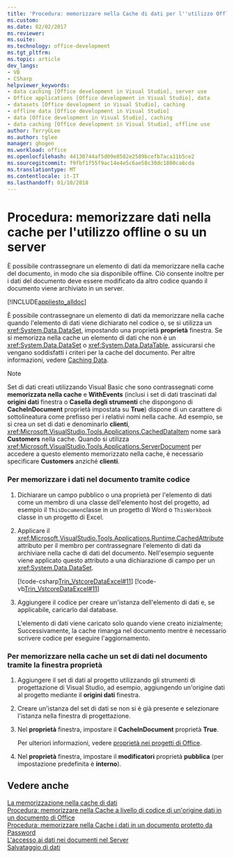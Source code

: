 ```yaml
---
title: 'Procedura: memorizzare nella Cache di dati per l''utilizzo Offline o in un Server | Documenti Microsoft'
ms.custom: 
ms.date: 02/02/2017
ms.reviewer: 
ms.suite: 
ms.technology: office-development
ms.tgt_pltfrm: 
ms.topic: article
dev_langs:
- VB
- CSharp
helpviewer_keywords:
- data caching [Office development in Visual Studio], server use
- Office applications [Office development in Visual Studio], data
- datasets [Office development in Visual Studio], caching
- offline data [Office development in Visual Studio]
- data [Office development in Visual Studio], caching
- data caching [Office development in Visual Studio], offline use
author: TerryGLee
ms.author: tglee
manager: ghogen
ms.workload: office
ms.openlocfilehash: 44130744af5d09e8582e2589bcefb7aca11b5ce2
ms.sourcegitcommit: f9fbf1f55f9ac14e4e5c6ae58c30dc1800ca6cda
ms.translationtype: MT
ms.contentlocale: it-IT
ms.lasthandoff: 01/10/2018
---
```

# <a name="how-to-cache-data-for-use-offline-or-on-a-server"></a>Procedura: memorizzare dati nella cache per l'utilizzo offline o su un server
  È possibile contrassegnare un elemento di dati da memorizzare nella cache del documento, in modo che sia disponibile offline. Ciò consente inoltre per i dati del documento deve essere modificato da altro codice quando il documento viene archiviato in un server.  
  
 [!INCLUDE[appliesto_alldoc](../vsto/includes/appliesto-alldoc-md.md)]  
  
 È possibile contrassegnare un elemento di dati da memorizzare nella cache quando l'elemento di dati viene dichiarato nel codice o, se si utilizza un <xref:System.Data.DataSet>, impostando una proprietà **proprietà** finestra. Se si memorizza nella cache un elemento di dati che non è un <xref:System.Data.DataSet> o <xref:System.Data.DataTable>, assicurarsi che vengano soddisfatti i criteri per la cache del documento. Per altre informazioni, vedere [Caching Data](../vsto/caching-data.md).  
  
> [!NOTE]  
>  Set di dati creati utilizzando Visual Basic che sono contrassegnati come **memorizzata nella cache** e **WithEvents** (inclusi i set di dati trascinati dal **origini dati** finestra o **Casella degli strumenti** che dispongono di **CacheInDocument** proprietà impostata su **True**) dispone di un carattere di sottolineatura come prefisso per i relativi nomi nella cache. Ad esempio, se si crea un set di dati e denominarlo **clienti**, <xref:Microsoft.VisualStudio.Tools.Applications.CachedDataItem> nome sarà **Customers** nella cache. Quando si utilizza <xref:Microsoft.VisualStudio.Tools.Applications.ServerDocument> per accedere a questo elemento memorizzato nella cache, è necessario specificare **Customers** anziché **clienti**.  
  
### <a name="to-cache-data-in-the-document-using-code"></a>Per memorizzare i dati nel documento tramite codice  
  
1.  Dichiarare un campo pubblico o una proprietà per l'elemento di dati come un membro di una classe dell'elemento host del progetto, ad esempio il `ThisDocumen`classe in un progetto di Word o `ThisWorkbook` classe in un progetto di Excel.  
  
2.  Applicare il <xref:Microsoft.VisualStudio.Tools.Applications.Runtime.CachedAttribute> attributo per il membro per contrassegnare l'elemento di dati da archiviare nella cache di dati del documento. Nell'esempio seguente viene applicato questo attributo a una dichiarazione di campo per un <xref:System.Data.DataSet>.  
  
     [!code-csharp[Trin_VstcoreDataExcel#11](../vsto/codesnippet/CSharp/Trin_VstcoreDataExcelCS/Sheet1.cs#11)]
     [!code-vb[Trin_VstcoreDataExcel#11](../vsto/codesnippet/VisualBasic/Trin_VstcoreDataExcelVB/Sheet1.vb#11)]  
  
3.  Aggiungere il codice per creare un'istanza dell'elemento di dati e, se applicabile, caricarlo dal database.  
  
     L'elemento di dati viene caricato solo quando viene creato inizialmente; Successivamente, la cache rimanga nel documento mentre è necessario scrivere codice per eseguire l'aggiornamento.  
  
### <a name="to-cache-a-dataset-in-the-document-by-using-the-properties-window"></a>Per memorizzare nella cache un set di dati nel documento tramite la finestra proprietà  
  
1.  Aggiungere il set di dati al progetto utilizzando gli strumenti di progettazione di Visual Studio, ad esempio, aggiungendo un'origine dati al progetto mediante il **origini dati** finestra.  
  
2.  Creare un'istanza del set di dati se non si è già presente e selezionare l'istanza nella finestra di progettazione.  
  
3.  Nel **proprietà** finestra, impostare il **CacheInDocument** proprietà **True**.  
  
     Per ulteriori informazioni, vedere [proprietà nei progetti di Office](../vsto/properties-in-office-projects.md).  
  
4.  Nel **proprietà** finestra, impostare il **modificatori** proprietà **pubblica** (per impostazione predefinita è **interno**).  
  
## <a name="see-also"></a>Vedere anche  
 [La memorizzazione nella cache di dati](../vsto/caching-data.md)   
 [Procedura: memorizzare nella Cache a livello di codice di un'origine dati in un documento di Office](../vsto/how-to-programmatically-cache-a-data-source-in-an-office-document.md)   
 [Procedura: memorizzare nella Cache i dati in un documento protetto da Password](../vsto/how-to-cache-data-in-a-password-protected-document.md)   
 [L'accesso ai dati nei documenti nel Server](../vsto/accessing-data-in-documents-on-the-server.md)   
 [Salvataggio di dati](/visualstudio/data-tools/saving-data)  
  
  